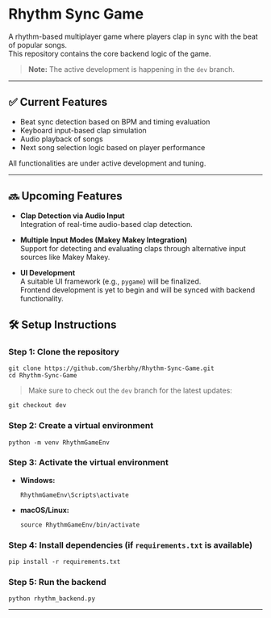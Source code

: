# Rhythm Sync Game

A rhythm-based multiplayer game where players clap in sync with the beat of popular songs.  
This repository contains the core backend logic of the game.

> **Note:** The active development is happening in the `dev` branch.

---

## ✅ Current Features

- Beat sync detection based on BPM and timing evaluation
- Keyboard input-based clap simulation
- Audio playback of songs
- Next song selection logic based on player performance

All functionalities are under active development and tuning.

---

## 🔜 Upcoming Features

- **Clap Detection via Audio Input**  
  Integration of real-time audio-based clap detection.

- **Multiple Input Modes (Makey Makey Integration)**  
  Support for detecting and evaluating claps through alternative input sources like Makey Makey.

- **UI Development**  
  A suitable UI framework (e.g., `pygame`) will be finalized.  
  Frontend development is yet to begin and will be synced with backend functionality.

## 🛠️ Setup Instructions

### Step 1: Clone the repository

```
git clone https://github.com/Sherbhy/Rhythm-Sync-Game.git
cd Rhythm-Sync-Game
```

> Make sure to check out the `dev` branch for the latest updates:

```
git checkout dev
```

### Step 2: Create a virtual environment

```
python -m venv RhythmGameEnv
```

### Step 3: Activate the virtual environment

- **Windows:**
  ```
  RhythmGameEnv\Scripts\activate
  ```

- **macOS/Linux:**
  ```
  source RhythmGameEnv/bin/activate
  ```

### Step 4: Install dependencies (if `requirements.txt` is available)

```
pip install -r requirements.txt
```

### Step 5: Run the backend

```
python rhythm_backend.py
```

---
```
